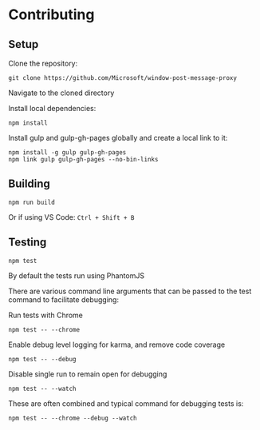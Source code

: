 # Contributing

## Setup

Clone the repository:
```
git clone https://github.com/Microsoft/window-post-message-proxy
```

Navigate to the cloned directory

Install local dependencies:
```
npm install
```

Install gulp and gulp-gh-pages globally and create a local link to it:
```
npm install -g gulp gulp-gh-pages
npm link gulp gulp-gh-pages --no-bin-links
```

## Building
```
npm run build
```
Or if using VS Code: `Ctrl + Shift + B`

## Testing
```
npm test
```

By default the tests run using PhantomJS

There are various command line arguments that can be passed to the test command to facilitate debugging:

Run tests with Chrome
```
npm test -- --chrome
```

Enable  debug level logging for karma, and remove code coverage
```
npm test -- --debug
```

Disable single run to remain open for debugging
```
npm test -- --watch
```

These are often combined and typical command for debugging tests is:
```
npm test -- --chrome --debug --watch
```
